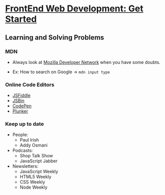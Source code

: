 # [FrontEnd Web Development: Get Started](http://www.pluralsight.com/courses/front-end-web-development-get-started)

## Learning and Solving Problems

### MDN

- Always look at [Mozilla Developer Network](https://developer.mozilla.org/en-US/) when you have some doubts.

- Ex: How to search on Google -> `mdn input type`

### Online Code Editors

- [JSFiddle](https://jsfiddle.net/)
- [JSBin](http://jsbin.com/)
- [CodePen](http://codepen.io/)
- [Plunker](http://plnkr.co/)

### Keep up to date

- People:
  - Paul Irish
  - Addy Osmani
- Podcasts:
  - Shop Talk Show
  - JavaScript Jabber
- Newsletters:
  - JavaScript Weekly
  - HTML5 Weekly
  - CSS Weekly
  - Node Weekly
